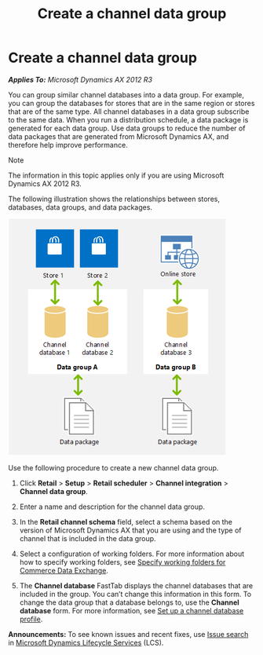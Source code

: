 ﻿---
title: Create a channel data group
TOCTitle: Create a channel data group
ms:assetid: 9fe5c16a-0119-471a-b466-b4511a5d052d
ms:mtpsurl: https://technet.microsoft.com/en-us/library/Dn621060(v=AX.60)
ms:contentKeyID: 62200208
ms.date: 05/18/2015
mtps_version: v=AX.60
f1_keywords:
- Forms.RetailCDXDataGroup
- MsDynAx060.Forms.RetailCDXDataGroup
---

# Create a channel data group 


_**Applies To:** Microsoft Dynamics AX 2012 R3_

You can group similar channel databases into a data group. For example, you can group the databases for stores that are in the same region or stores that are of the same type. All channel databases in a data group subscribe to the same data. When you run a distribution schedule, a data package is generated for each data group. Use data groups to reduce the number of data packages that are generated from Microsoft Dynamics AX, and therefore help improve performance.


> [!NOTE]
> <P>The information in this topic applies only if you are using Microsoft Dynamics AX 2012 R3.</P>



The following illustration shows the relationships between stores, databases, data groups, and data packages.

![Channel data groups](images/Dn621060.RetailChannelDB(en-us,AX.60).gif "Channel data groups")

Use the following procedure to create a new channel data group.

1.  Click **Retail** \> **Setup** \> **Retail scheduler** \> **Channel integration** \> **Channel data group**.

2.  Enter a name and description for the channel data group.

3.  In the **Retail channel schema** field, select a schema based on the version of Microsoft Dynamics AX that you are using and the type of channel that is included in the data group.

4.  Select a configuration of working folders. For more information about how to specify working folders, see [Specify working folders for Commerce Data Exchange](specify-working-folders-for-commerce-data-exchange.md).

5.  The **Channel database** FastTab displays the channel databases that are included in the group. You can’t change this information in this form. To change the data group that a database belongs to, use the **Channel database** form. For more information, see [Set up a channel database profile](set-up-a-channel-database-profile.md).

  
**Announcements:** To see known issues and recent fixes, use [Issue search](http://go.microsoft.com/fwlink/?linkid=389258) in [Microsoft Dynamics Lifecycle Services](http://go.microsoft.com/fwlink/?linkid=306505) (LCS).

